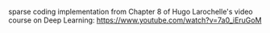 sparse coding implementation from Chapter 8 of Hugo Larochelle's video course on Deep Learning: https://www.youtube.com/watch?v=7a0_iEruGoM

